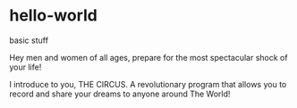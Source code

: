 # hello-world
basic stuff

Hey men and women of all ages, prepare for the most spectacular shock of your life!

I introduce to you, THE CIRCUS. A revolutionary program that allows you to record and share your dreams to anyone around The World!
